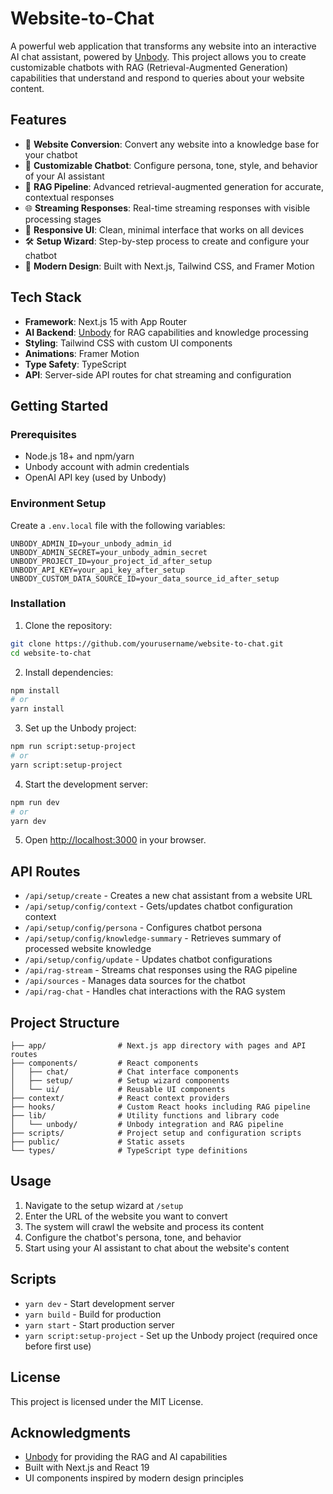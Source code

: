 # Website-to-Chat

A powerful web application that transforms any website into an interactive AI chat assistant, powered by [Unbody](https://unbody.io). This project allows you to create customizable chatbots with RAG (Retrieval-Augmented Generation) capabilities that understand and respond to queries about your website content.

## Features

- 🔄 **Website Conversion**: Convert any website into a knowledge base for your chatbot
- 💬 **Customizable Chatbot**: Configure persona, tone, style, and behavior of your AI assistant
- 🧠 **RAG Pipeline**: Advanced retrieval-augmented generation for accurate, contextual responses
- 🌐 **Streaming Responses**: Real-time streaming responses with visible processing stages
- 📱 **Responsive UI**: Clean, minimal interface that works on all devices
- 🛠️ **Setup Wizard**: Step-by-step process to create and configure your chatbot
- 🎨 **Modern Design**: Built with Next.js, Tailwind CSS, and Framer Motion

## Tech Stack

- **Framework**: Next.js 15 with App Router
- **AI Backend**: [Unbody](https://unbody.io) for RAG capabilities and knowledge processing
- **Styling**: Tailwind CSS with custom UI components
- **Animations**: Framer Motion
- **Type Safety**: TypeScript
- **API**: Server-side API routes for chat streaming and configuration

## Getting Started

### Prerequisites

- Node.js 18+ and npm/yarn
- Unbody account with admin credentials
- OpenAI API key (used by Unbody)

### Environment Setup

Create a `.env.local` file with the following variables:

```
UNBODY_ADMIN_ID=your_unbody_admin_id
UNBODY_ADMIN_SECRET=your_unbody_admin_secret
UNBODY_PROJECT_ID=your_project_id_after_setup
UNBODY_API_KEY=your_api_key_after_setup
UNBODY_CUSTOM_DATA_SOURCE_ID=your_data_source_id_after_setup
```

### Installation

1. Clone the repository:
```bash
git clone https://github.com/yourusername/website-to-chat.git
cd website-to-chat
```

2. Install dependencies:
```bash
npm install
# or
yarn install
```

3. Set up the Unbody project:
```bash
npm run script:setup-project
# or
yarn script:setup-project
```

4. Start the development server:
```bash
npm run dev
# or
yarn dev
```

5. Open [http://localhost:3000](http://localhost:3000) in your browser.

## API Routes

- `/api/setup/create` - Creates a new chat assistant from a website URL
- `/api/setup/config/context` - Gets/updates chatbot configuration context
- `/api/setup/config/persona` - Configures chatbot persona
- `/api/setup/config/knowledge-summary` - Retrieves summary of processed website knowledge
- `/api/setup/config/update` - Updates chatbot configurations
- `/api/rag-stream` - Streams chat responses using the RAG pipeline
- `/api/sources` - Manages data sources for the chatbot
- `/api/rag-chat` - Handles chat interactions with the RAG system

## Project Structure

```
├── app/                # Next.js app directory with pages and API routes
├── components/         # React components
│   ├── chat/           # Chat interface components
│   ├── setup/          # Setup wizard components
│   └── ui/             # Reusable UI components
├── context/            # React context providers
├── hooks/              # Custom React hooks including RAG pipeline
├── lib/                # Utility functions and library code
│   └── unbody/         # Unbody integration and RAG pipeline
├── scripts/            # Project setup and configuration scripts
├── public/             # Static assets
└── types/              # TypeScript type definitions
```

## Usage

1. Navigate to the setup wizard at `/setup`
2. Enter the URL of the website you want to convert
3. The system will crawl the website and process its content
4. Configure the chatbot's persona, tone, and behavior
5. Start using your AI assistant to chat about the website's content

## Scripts

- `yarn dev` - Start development server
- `yarn build` - Build for production
- `yarn start` - Start production server
- `yarn script:setup-project` - Set up the Unbody project (required once before first use)

## License

This project is licensed under the MIT License.

## Acknowledgments

- [Unbody](https://unbody.io) for providing the RAG and AI capabilities
- Built with Next.js and React 19
- UI components inspired by modern design principles 